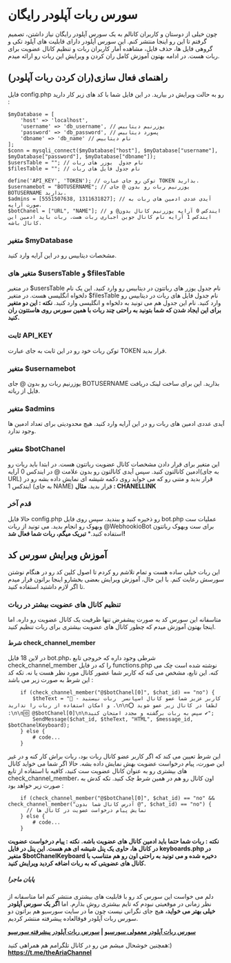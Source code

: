 # سورس ربات آپلودر رایگان
چون خیلی از دوستان و کاربران کانالم به یک سورس آپلودر رایگان نیاز داشتن، تصمیم گرفتم تا این رو اینجا منتشر کنم. این سورس آپلودر دارای قابلیت های آپلود تکی و گروهی فایل ها، حذف فایل، مشاهده آمار کاربران ربات و تنظیم کانال عضویت برای ربات هست. در ادامه بهتون آموزش کامل ران کردن و ویرایش این ربات رو ارائه میدم.
## راهنمای فعال سازی(ران کردن ربات آپلودر)
فایل config.php رو به حالت ویرایش در بیارید. در این فایل شما با کد های زیر کار دارید :
```
$myDatabase = [
    'host' => 'localhost',
    'username' => 'db_username', // یوزرنیم دیتابیس
    'password' => 'db_password', // پسورد دیتابیس
    'dbname' => 'db_name' // نام دیتابیس
];
$conn = mysqli_connect($myDatabase["host"], $myDatabase["username"], $myDatabase["password"], $myDatabase["dbname"]);
$usersTable = ""; // نام جدول  یوزر های ربات
$filesTable = ""; // نام جدول فایل های ربات

define('API_KEY', 'TOKEN'); // توکن رو جای عبارت TOKEN بذارید.
$usernamebot = "BOTUSERNAME"; // یوزرنیم ربات رو بدون @ جای BOTUSERNAME بذارید.
$admins = [5551507638, 1311631827]; // آیدی عددی ادمین های ربات به صورت آرایه.
$botChanel = ["URL", "NAME"]; // ایندکس 0 آرایه یوزرنیم کانال بدون@ و ایندکس 1 آرایه نام کانال جوین اجباری ربات هست. ربات باید ادمین این کانال باشه.
```
### متغیر $myDatabase
مشخصات دیتابیس رو در این آرایه وارد کنید.
### متغیر های $usersTable و $filesTable
در متغیر $usersTable نام جدول یوزر های رباتتون در دیتابیس رو وارد کنید. این یک نام دلخواه انگلیسی هست.
در متغیر $filesTable نام جدول فایل های ربات در دیتابیس رو وارد کنید. نام این جدول هم می تونید به دلخواه و انگلیسی وارد کنید.
**نکته : این دو متغیر برای این ایجاد شدن که شما بتونید به راحتی چند ربات با همین سورس روی هاستتون ران کنید.**
### ثابت API_KEY
توکن ربات خود رو در این ثابت به جای عبارت TOKEN قرار بدید.
### متغیر $usernamebot
یوزرنیم ربات رو بدون @ جای BOTUSERNAME بذارید. این برای ساخت لینک دریافت فایل از رباته.
### متغیر $admins
آیدی عددی ادمین های ربات رو در این آرایه وارد کنید. هیچ محدودیتی برای تعداد ادمین ها وجود ندارد.
### متغیر $botChanel
این متغیر برای قرار دادن مشخصات کانال عضویت رباتتون هست. در ابتدا باید ربات رو ادمین کانالتون کنید. سپس آیدی کانالتون رو بدون علامت @ در ایندکس 0 آرایه(به جای URL) قرار بدید و متنی رو که می خواید روی دکمه شیشه ای نمایش داده بشه رو در ایندکس 1 (به جای NAME) قرار بدید.
**مثال : CHANELLINK**
### قدم آخر
حالا فایل config.php رو ذخیره کنید و ببندید. سپس روی فایل bot.php عملیات ست وبهوک رو انجام بدید.
می تونید از ربات @WebhookioBot برای ست وبهوک رباتتون استفاده کنید.*
**تبریک میگم، ربات شما فعال شد!**
## آموزش ویرایش سورس کد
این ربات خیلی ساده هست و تمام تلاشم رو کردم تا اصول کلین کد رو در هنگام نوشتن سورسش رعایت کنم. با این حال، آموزش ویرایش بعضی بخشارو اینجا براتون قرار میدم تا اگر لازم داشتید استفاده کنید.
### تنظیم کانال های عضویت بیشتر در ربات
متاسفانه این سورس کد به صورت پیشفرض تنها ظرفیت یک کانال عضویت رو داره. اما اینجا بهتون آموزش میدم که چطور کانال های عضویت بیشتری برای ربات تنظیم کنید.
#### شرط check_channel_member
در لاین 18 فایل bot.php، شرطی وجود داره که خروجی تابع check_channel_member را که در فایل functions.php نوشته شده است چک می کنه. این تابع، مشخص می کنه که کاربر شما عضور کانال مورد نظر هست یا نه. تکه کد این شرط به صورت زیر می باشد :
```
    if (check_channel_member("@$botChanel[0]", $chat_id) == "no") {
        $theText = "📣 - کاربر عزیز شما عضو کانال اسپانسر  ربات نیستید و امکان استفاده از ربات را ندارید .\n\n⭕️ لطفا در کانال زیر عضو شوید :\n\n🆔 @$botChanel[0]\n\nسپس به ربات برگشته و مجدد امتحان کنید ✔️";
        SendMessage($chat_id, $theText, "HTML", $message_id, $botChanelKeyboard);
    } else { 
        # code...
    }
```
این شرط تعیین می کند که اگر کاربر عضو کانال ربات بود، ربات براش  کار کنه و در غیر این صورت، پیام درخواست عضویت بهش نمایش داده بشه.
حالا اگر شما می خواید کانال های بیشتری رو به عنوان کانال عضویت ست کنید، کافیه با استفاده از تابع check_channel_member، اون کانال رو هم در همین شرط چک کنید. تکه کدش به صورت زیر خواهد بود :
```
    if (check_channel_member("@$botChanel[0]", $chat_id) == "no" && check_channel_member("آدرس کانال شما بدون @", $chat_id) == "no") {
      // نمایش پیام درخواست عضویت در کانال ها
    } else { 
        # code...
    }
```
**نکته : ربات شما حتما باید ادمین کانال های عضویت باشه.**
**نکته : پیام درخواست عضویت در کانال ها، حاوی یک پنل شیشه ای هم هست. این پنل در فایل keyboards.php در متغیر $botChanelKeyboard دخیره شده و می تونید به راحتی اون رو هم متناسب با کانال های عضویتی که به ربات اضافه کردید ویرایش کنید.**

##### پایان ماجرا
دلم می خواست این سورس کد رو با قابلیت های بیشتری منتشر کنم اما متاسفانه از نظر زمانی در موقعیتی نبودم که تایم بیشتری روش بذارم. اما **اگر یک سورس آپلودر خیلی بهتر می خواید،** هیچ جای نگرانی نیست چون ما در سایت سورسیو هم براتون دو سورس ربات آپلودر فوقالعاده پیشرفته منتشر کردیم.

**[سورس ربات آپلودر معمولی سورسیو](https://sourcio.ir/product/uploader-telegram-bot/) | [سورس ربات آپلودر پیشرفته سورسیو](https://sourcio.ir/product/pro-uploader-bot/)**

همچنین خوشحال میشم من رو در کانال تلگرامم هم همراهی کنید:)
**https://t.me/theAriaChannel**
